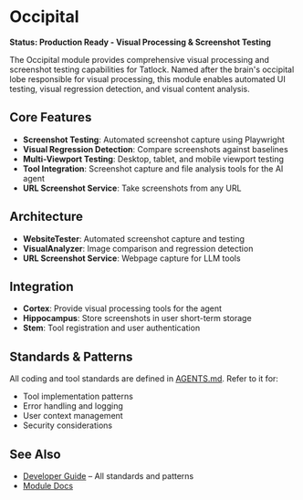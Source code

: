 # Occipital

**Status: Production Ready - Visual Processing & Screenshot Testing**

The Occipital module provides comprehensive visual processing and screenshot testing capabilities for Tatlock. Named after the brain's occipital lobe responsible for visual processing, this module enables automated UI testing, visual regression detection, and visual content analysis.

## Core Features

- **Screenshot Testing**: Automated screenshot capture using Playwright
- **Visual Regression Detection**: Compare screenshots against baselines
- **Multi-Viewport Testing**: Desktop, tablet, and mobile viewport testing
- **Tool Integration**: Screenshot capture and file analysis tools for the AI agent
- **URL Screenshot Service**: Take screenshots from any URL

## Architecture

- **WebsiteTester**: Automated screenshot capture and testing
- **VisualAnalyzer**: Image comparison and regression detection
- **URL Screenshot Service**: Webpage capture for LLM tools

## Integration

- **Cortex**: Provide visual processing tools for the agent
- **Hippocampus**: Store screenshots in user short-term storage
- **Stem**: Tool registration and user authentication

## Standards & Patterns

All coding and tool standards are defined in [AGENTS.md](../AGENTS.md). Refer to it for:

- Tool implementation patterns
- Error handling and logging
- User context management
- Security considerations

## See Also

- [Developer Guide](../AGENTS.md) – All standards and patterns
- [Module Docs](../README.md)
